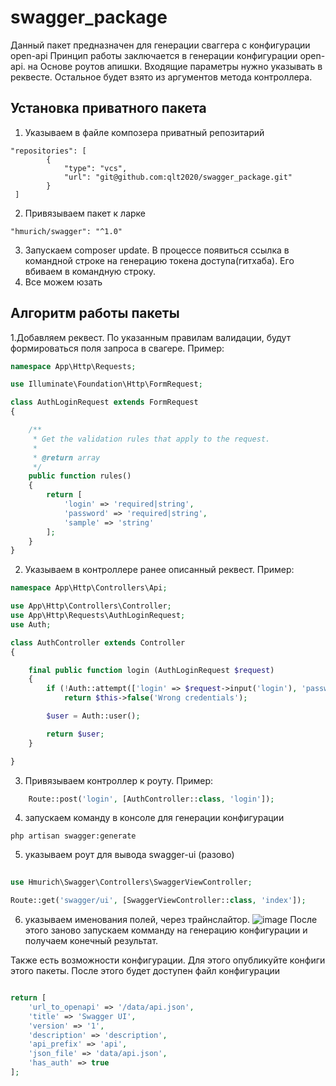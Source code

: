 # swagger_package

Данный пакет предназначен для генерации сваггера с конфигурации open-api 
Принцип работы заключается в генерации конфигурации open-api. на Основе роутов апишки. Входящие параметры нужно указывать в реквесте. Остальное будет взято из аргументов метода контроллера.

## Установка приватного пакета
1. Указываем в файле композера приватный репозитарий 
```
"repositories": [
        {
            "type": "vcs",
            "url": "git@github.com:qlt2020/swagger_package.git"
        }
 ]
``` 
2. Привязываем пакет к ларке 
``` 
"hmurich/swagger": "^1.0"
```
3. Запускаем composer update. В процессе появиться ссылка в командной строке на генерацию токена доступа(гитхаба). Его вбиваем в командную строку. 
4. Все можем юзать

## Алгоритм работы пакеты
1.Добавляем реквест. По указанным правилам валидации, будут формироваться поля запроса в свагере. Пример: 
```php
namespace App\Http\Requests;

use Illuminate\Foundation\Http\FormRequest;

class AuthLoginRequest extends FormRequest
{

    /**
     * Get the validation rules that apply to the request.
     *
     * @return array
     */
    public function rules()
    {
        return [
            'login' => 'required|string',
            'password' => 'required|string',
            'sample' => 'string'
        ];
    }
}
```
2. Указываем в контроллере ранее описанный реквест. Пример: 
```php
namespace App\Http\Controllers\Api;

use App\Http\Controllers\Controller;
use App\Http\Requests\AuthLoginRequest;
use Auth;

class AuthController extends Controller
{

    final public function login (AuthLoginRequest $request)
    {
        if (!Auth::attempt(['login' => $request->input('login'), 'password' => $request->input('password')]) )
            return $this->false('Wrong credentials');

        $user = Auth::user();

        return $user;
    }

}
```
3. Привязываем контроллер к роуту. Пример: 
```php
    Route::post('login', [AuthController::class, 'login']);
```
4. запускаем команду в консоле для генерации конфигурации 
```
php artisan swagger:generate
```
5. указываем роут для вывода swagger-ui (разово)
```php
    
use Hmurich\Swagger\Controllers\SwaggerViewController;

Route::get('swagger/ui', [SwaggerViewController::class, 'index']);
```
6. указываем именования полей, через трайнслайтор.
![image](https://user-images.githubusercontent.com/12165549/108693870-8f678580-7528-11eb-8343-8fae8303d82a.png)
После этого заново запускаем комманду на генерацию конфигурации и получаем конечный результат. 


Также есть возможности конфигурации. Для этого опубликуйте конфиги этого пакеты. После этого будет доступен файл конфигурации 
```php 

return [
    'url_to_openapi' => '/data/api.json',
    'title' => 'Swagger UI',
    'version' => '1',
    'description' => 'description',
    'api_prefix' => 'api',
    'json_file' => 'data/api.json',
    'has_auth' => true
];

```

